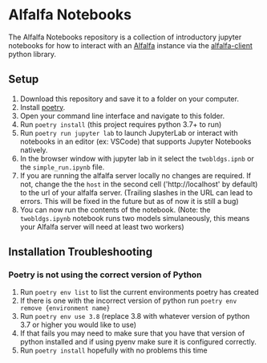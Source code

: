 # Alfalfa Notebooks
The Alfalfa Notebooks repository is a collection of introductory jupyter notebooks for how to interact with an [Alfalfa](https://github.com/nrel/alfalfa) instance via the [alfalfa-client](https://github.com/nrel/alfalfa-client) python library.

## Setup
1. Download this repository and save it to a folder on your computer.
1. Install [poetry](https://python-poetry.org/docs/#installing-with-the-official-installer).
1. Open your command line interface and navigate to this folder.
1. Run `poetry install` (this project requires python 3.7+ to run)
1. Run `poetry run jupyter lab` to launch JupyterLab or interact with notebooks in an editor (ex: VSCode) that supports Jupyter Notebooks natively.
1. In the browser window with jupyter lab in it select the `twobldgs.ipnb` or the `simple_run.ipynb` file.
1. If you are running the alfalfa server locally no changes are required. If not, change the the `host` in the second cell ('http://localhost' by default) to the url of your alfalfa server. (Trailing slashes in the URL can lead to errors. This will be fixed in the future but as of now it is still a bug)
1. You can now run the contents of the notebook. (Note: the `twobldgs.ipynb` notebook runs two models simulaneously, this means your Alfalfa server will need at least two workers)

## Installation Troubleshooting
### Poetry is not using the correct version of Python
1. Run `poetry env list` to list the current environments poetry has created
1. If there is one with the incorrect version of python run `poetry env remove {environment name}`
1. Run `poetry env use 3.8` (replace 3.8 with whatever version of python 3.7 or higher you would like to use)
1. If that fails you may need to make sure that you have that version of python installed and if using pyenv make sure it is configured correctly.
1. Run `poetry install` hopefully with no problems this time
